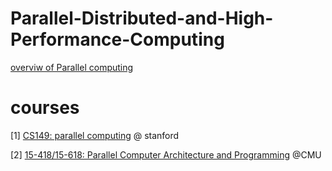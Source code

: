 # Parallel-Distributed-and-High-Performance-Computing

[overviw of Parallel computing](https://hpc.llnl.gov/documentation/tutorials/introduction-parallel-computing-tutorial)

# courses
[1] [CS149: parallel computing](https://gfxcourses.stanford.edu/cs149/fall23) @ stanford

[2] [15-418/15-618: Parallel Computer Architecture and Programming](https://www.cs.cmu.edu/~418/) @CMU

